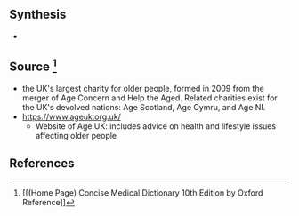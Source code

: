 ## Synthesis
- 
## Source [^1]
- the UK's largest charity for older people, formed in 2009 from the merger of Age Concern and Help the Aged. Related charities exist for the UK's devolved nations: Age Scotland, Age Cymru, and Age NI.
- https://www.ageuk.org.uk/
	- Website of Age UK: includes advice on health and lifestyle issues affecting older people
## References

[^1]: [[(Home Page) Concise Medical Dictionary 10th Edition by Oxford Reference]]